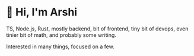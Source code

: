# 🔆 Hi, I'm Arshi

TS, Node.js, Rust, mostly backend, bit of frontend, tiny bit of devops, even tinier bit of math, and probably some writing.

Interested in many things, focused on a few.
